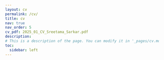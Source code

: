 ```yaml
---
layout: cv
permalink: /cv/
title: cv
nav: true
nav_order: 5
cv_pdf: 2025_01_CV_Sreetama_Sarkar.pdf
description: 
# This is a description of the page. You can modify it in '_pages/cv.md'. You can also change or remove the top pdf download button.
toc:
  sidebar: left
---
```

